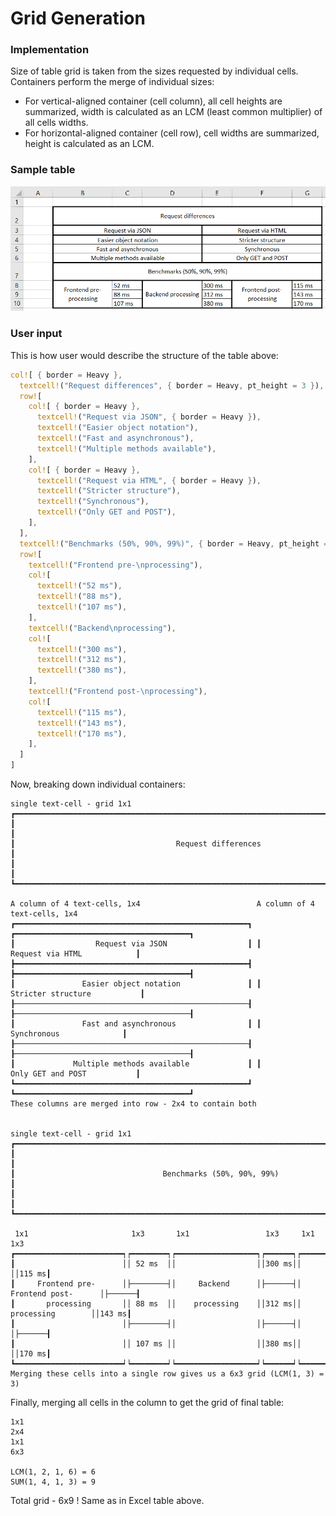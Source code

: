 # Grid Generation
### Implementation
Size of table grid is taken from the sizes requested by individual cells. Containers perform the merge of individual sizes:
* For vertical-aligned container (cell column), all cell heights are summarized, width is calculated as an LCM (least common multiplier) of all cells widths.
* For horizontal-aligned container (cell row), cell widths are summarized, height is calculated as an LCM.

### Sample table
![Excel table.png](Excel%20table.png)

### User input
This is how user would describe the structure of the table above:
```rust
col![ { border = Heavy },
  textcell!("Request differences", { border = Heavy, pt_height = 3 }),
  row![
    col![ { border = Heavy },
      textcell!("Request via JSON", { border = Heavy }),
      textcell!("Easier object notation"),
      textcell!("Fast and asynchronous"),
      textcell!("Multiple methods available"),
    ],
    col![ { border = Heavy },
      textcell!("Request via HTML", { border = Heavy }),
      textcell!("Stricter structure"),
      textcell!("Synchronous"),
      textcell!("Only GET and POST"),
    ],
  ],
  textcell!("Benchmarks (50%, 90%, 99%)", { border = Heavy, pt_height = 3 }),
  row![
    textcell!("Frontend pre-\nprocessing"),
    col![
      textcell!("52 ms"),
      textcell!("88 ms"),
      textcell!("107 ms"),
    ],
    textcell!("Backend\nprocessing"),
    col![
      textcell!("300 ms"),
      textcell!("312 ms"),
      textcell!("380 ms"),
    ],
    textcell!("Frontend post-\nprocessing"),
    col![
      textcell!("115 ms"),
      textcell!("143 ms"),
      textcell!("170 ms"),
    ],
  ]
]
```

Now, breaking down individual containers:

```text
single text-cell - grid 1x1
┏━━━━━━━━━━━━━━━━━━━━━━━━━━━━━━━━━━━━━━━━━━━━━━━━━━━━━━━━━━━━━━━━━━━━━━━━━━━━━━━━━━━━━━━━━━━━┓
┃                                                                                            ┃
┃                                    Request differences                                     ┃
┃                                                                                            ┃
┗━━━━━━━━━━━━━━━━━━━━━━━━━━━━━━━━━━━━━━━━━━━━━━━━━━━━━━━━━━━━━━━━━━━━━━━━━━━━━━━━━━━━━━━━━━━━┛

A column of 4 text-cells, 1x4                          A column of 4 text-cells, 1x4
┏━━━━━━━━━━━━━━━━━━━━━━━━━━━━━━━━━━━━━━━━━━━━━━━━━━━━┓ ┏━━━━━━━━━━━━━━━━━━━━━━━━━━━━━━━━━━━━━━━┓
┃                  Request via JSON                  ┃ ┃           Request via HTML            ┃
┣━━━━━━━━━━━━━━━━━━━━━━━━━━━━━━━━━━━━━━━━━━━━━━━━━━━━┫ ┣━━━━━━━━━━━━━━━━━━━━━━━━━━━━━━━━━━━━━━━┫
┃               Easier object notation               ┃ ┃          Stricter structure           ┃
┠────────────────────────────────────────────────────┨ ┠───────────────────────────────────────┨
┃               Fast and asynchronous                ┃ ┃              Synchronous              ┃
┠────────────────────────────────────────────────────┨ ┠───────────────────────────────────────┨
┃             Multiple methods available             ┃ ┃           Only GET and POST           ┃
┗━━━━━━━━━━━━━━━━━━━━━━━━━━━━━━━━━━━━━━━━━━━━━━━━━━━━┛ ┗━━━━━━━━━━━━━━━━━━━━━━━━━━━━━━━━━━━━━━━┛
These columns are merged into row - 2x4 to contain both


single text-cell - grid 1x1
┏━━━━━━━━━━━━━━━━━━━━━━━━━━━━━━━━━━━━━━━━━━━━━━━━━━━━━━━━━━━━━━━━━━━━━━━━━━━━━━━━━━━━━━━━━━━━┓
┃                                                                                            ┃
┃                                 Benchmarks (50%, 90%, 99%)                                 ┃
┃                                                                                            ┃
┗━━━━━━━━━━━━━━━━━━━━━━━━━━━━━━━━━━━━━━━━━━━━━━━━━━━━━━━━━━━━━━━━━━━━━━━━━━━━━━━━━━━━━━━━━━━━┛

 1x1                       1x3       1x1                 1x3     1x1                        1x3
┏━━━━━━━━━━━━━━━━━━━━━━━━┑┍━━━━━━━━┑┍━━━━━━━━━━━━━━━━━━┑┍━━━━━━┑┍━━━━━━━━━━━━━━━━━━━━━━━━━┑┍━━━━━━┓
┃                        ││ 52 ms  ││                  ││300 ms││                         ││115 ms┃
┃     Frontend pre-      │├────────┤│     Backend      │├──────┤│     Frontend post-      │├──────┨
┃       processing       ││ 88 ms  ││    processing    ││312 ms││       processing        ││143 ms┃
┃                        │├────────┤│                  │├──────┤│                         │├──────┨
┃                        ││ 107 ms ││                  ││380 ms││                         ││170 ms┃
┗━━━━━━━━━━━━━━━━━━━━━━━━┙┕━━━━━━━━┙┕━━━━━━━━━━━━━━━━━━┙┕━━━━━━┙┕━━━━━━━━━━━━━━━━━━━━━━━━━┙┕━━━━━━┛
Merging these cells into a single row gives us a 6x3 grid (LCM(1, 3) = 3)

```

Finally, merging all cells in the column to get the grid of final table:

```text
1x1
2x4
1x1
6x3

LCM(1, 2, 1, 6) = 6
SUM(1, 4, 1, 3) = 9
```

Total grid - 6x9 ! Same as in Excel table above.
